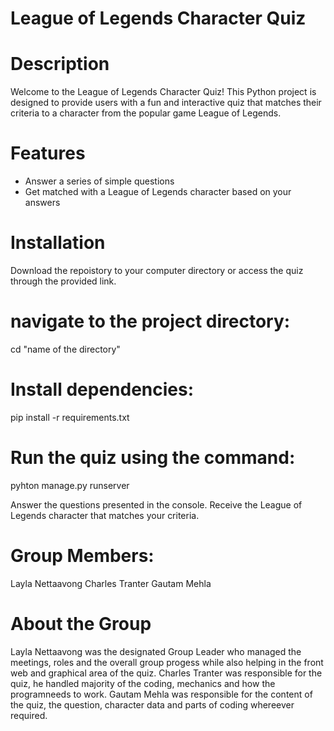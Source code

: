# League of Legends Character Quiz

# Description
Welcome to the League of Legends Character Quiz! This Python project is designed to provide users with a fun and interactive quiz that matches their criteria to a character from the popular game League of Legends.

# Features
- Answer a series of simple questions
- Get matched with a League of Legends character based on your answers
# Installation

Download the repoistory to your computer directory or access the quiz through the provided link.

# navigate to the project directory:
cd "name of the directory"

# Install dependencies:
pip install -r requirements.txt

# Run the quiz using the command:
pyhton manage.py runserver

Answer the questions presented in the console.
Receive the League of Legends character that matches your criteria.

# Group Members:
Layla Nettaavong 
Charles Tranter
Gautam Mehla

# About the Group
Layla Nettaavong was the designated Group Leader who managed the meetings, roles and the overall group progess while also helping in the front web and graphical area of the quiz.
Charles Tranter was responsible for the quiz, he handled majority of the coding, mechanics and how the programneeds to work.
Gautam Mehla was responsible for the content of the quiz, the question, character data and parts of coding whereever required.